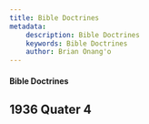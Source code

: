 ```yaml
---
title: Bible Doctrines
metadata:
    description: Bible Doctrines
    keywords: Bible Doctrines
    author: Brian Onang'o
---
```


#### Bible Doctrines

## 1936 Quater 4
